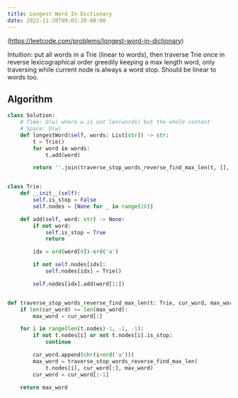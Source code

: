 ```yaml
---
title: Longest Word In Dictionary
date: 2022-11-20T09:03:20-08:00
---
```


(https://leetcode.com/problems/longest-word-in-dictionary)

Intuition: put all words in a Trie (linear to words), then traverse Trie once
in reverse lexicographical order greedily keeping a max length word, only
traversing while current node is always a word stop. Should be linear to words too.

## Algorithm

```python
class Solution:
    # Time: O(w) where w is not len(words) but the whole content
    # Space: O(w)
    def longestWord(self, words: List[str]) -> str:
        t = Trie()
        for word in words:
            t.add(word)

        return ''.join(traverse_stop_words_reverse_find_max_len(t, [], []))


class Trie:
    def __init__(self):
        self.is_stop = False
        self.nodes = [None for _ in range(26)]

    def add(self, word: str) -> None:
        if not word:
            self.is_stop = True
            return

        idx = ord(word[0])-ord('a')

        if not self.nodes[idx]:
            self.nodes[idx] = Trie()

        self.nodes[idx].add(word[1:])


def traverse_stop_words_reverse_find_max_len(t: Trie, cur_word, max_word: list[str]) -> list[str]:
    if len(cur_word) >= len(max_word):
        max_word = cur_word[:]

    for i in range(len(t.nodes)-1, -1, -1):
        if not t.nodes[i] or not t.nodes[i].is_stop:
            continue

        cur_word.append(chr(i+ord('a')))
        max_word = traverse_stop_words_reverse_find_max_len(
            t.nodes[i], cur_word[:], max_word)
        cur_word = cur_word[:-1]

    return max_word

```


